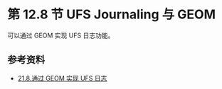 # 第 12.8 节 UFS Journaling 与 GEOM

可以通过 GEOM 实现 UFS 日志功能。

## 参考资料

- [21.8.通过 GEOM 实现 UFS 日志](https://handbook.bsdcn.org/di-21-zhang-geom-mo-kuai-hua-ci-pan-zhuan-huan-kuang-jia/21.8.-tong-guo-geom-shi-xian-ufs-ri-zhi.html)
